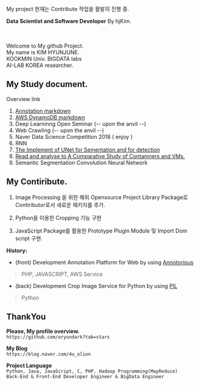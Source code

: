 My project
현재는 Contribute 작업을 활발히 진행 중.

**Data Scientist and Software Developer**
By hjKim.

<br>
<br>
Welcome to My github Project.<br>
My name is KIM HYUNJUNE.<br>
KOOKMIN Univ. BIGDATA labs<br>
AI-LAB KOREA researcher.
<br>

My Study document.
-
Overview link

1. [Annotation markdown][1]
2. [AWS DynamoDB markdown][2]
3. Deep Learninng Open Seminar (-- upon the anvil --)
4. Web Crawling (-- upon the anvil --)
5. Naver Data Science Competition 2018 ( enjoy )
6. RNN
7. [The Implement of UNet for Sementation and for detection](https://blog.naver.com/4u_olion/221351002145)
8. [Read and analyse to A Comparative Study of Contaniners and VMs.](https://blog.naver.com/4u_olion/221371562138)
9. Semantic Segmentation Convolution Neural Network


[1]:https://github.com/oryondark/-/tree/master/Annotation
[2]:https://github.com/oryondark/-/tree/master/AWS_DynamoDB


My Contiribute.
--------

1. Image Processing 을 위한 해외 Opensource Project Library Package로 Contiributor로서 새로운 패키지를 추가.

2. Python을 이용한 Cropping 기능 구현

3. JavaScript Package를 활용한 Prototype Plugin Module 및 Import Dom script 구현.



**History:**
  * (front) Development Annotation Platform for Web by using [Annotorious] 
   > PHP, JAVASCRIPT, AWS Service
   
  * (back) Development Crop Image Service for Python by using [PIL]
   > Python

  
ThankYou
--------

**Please, My profile overview.**<br>
``` https://github.com/oryondark?tab=stars ```

**My Blog**<br>
``` https://blog.naver.com/4u_olion ```

**Project Language**<br>
``` Python, Java, JavaScript, C, PHP, Hadoop Programming(MapReduce) ```
<br>
``` Back-End & Front-End Developer Engineer & BigData Engineer ```


[Annotorious]:https://github.com/annotorious/annotorious
[PIL]:https://pillow.readthedocs.io/en/5.1.x/
